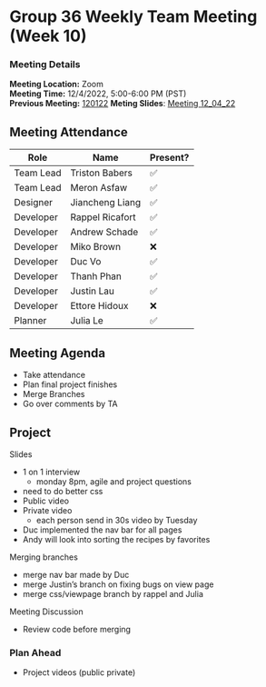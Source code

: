 # Group 36 Weekly Team Meeting (Week 10)
### Meeting Details
**Meeting Location:** Zoom  
**Meeting Time:** 12/4/2022, 5:00-6:00 PM (PST)  
**Previous Meeting:** [120122](https://github.com/cse110-sp21-group36/cse110-sp21-group36/blob/main/admin/meetings/12122-Week10.md)
**Meting Slides**: [Meeting 12_04_22](https://github.com/cse110-sp21-group36/cse110-sp21-group36/blob/main/admin/meeting%20slides/Group%2036%20Meeting%2012_4_22.pdf)  

## Meeting Attendance
| Role | Name | Present? |
| --- | --- | --- |
| Team Lead | Triston Babers |✅|
| Team Lead | Meron Asfaw |✅|
| Designer | Jiancheng Liang |✅|
| Developer | Rappel Ricafort |✅|
| Developer | Andrew Schade |✅|
| Developer | Miko Brown |❌|
| Developer | Duc Vo |✅|
| Developer | Thanh Phan |✅|
| Developer | Justin Lau |✅|
| Developer | Ettore Hidoux |❌|
| Planner | Julia Le |✅|

## Meeting Agenda
- Take attendance
- Plan final project finishes
- Merge Branches 
- Go over comments by TA 

## Project
Slides 
- 1 on 1 interview
    - monday 8pm, agile and project questions 
- need to do better css 
- Public video 
- Private video 
    - each person send in 30s video by Tuesday 
- Duc implemented the nav bar for all pages 
- Andy will look into sorting the recipes by favorites 

Merging branches 
- merge nav bar made by Duc
- merge Justin’s branch on fixing bugs on view page 
- merge css/viewpage branch by rappel and Julia 

Meeting Discussion
- Review code before merging

### Plan Ahead 
- Project videos (public private) 


